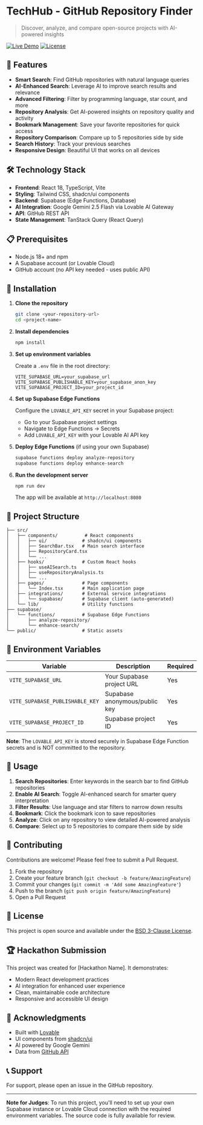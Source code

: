 # TechHub - GitHub Repository Finder

> Discover, analyze, and compare open-source projects with AI-powered insights

[![Live Demo](https://img.shields.io/badge/demo-live-brightgreen)](https://lovable.dev/projects/484535bc-b575-43cb-98cd-0227561f84ad)
[![License](https://img.shields.io/badge/license-BSD%203--Clause-blue.svg)](LICENSE)

## 🚀 Features

- **Smart Search**: Find GitHub repositories with natural language queries
- **AI-Enhanced Search**: Leverage AI to improve search results and relevance
- **Advanced Filtering**: Filter by programming language, star count, and more
- **Repository Analysis**: Get AI-powered insights on repository quality and activity
- **Bookmark Management**: Save your favorite repositories for quick access
- **Repository Comparison**: Compare up to 5 repositories side by side
- **Search History**: Track your previous searches
- **Responsive Design**: Beautiful UI that works on all devices

## 🛠️ Technology Stack

- **Frontend**: React 18, TypeScript, Vite
- **Styling**: Tailwind CSS, shadcn/ui components
- **Backend**: Supabase (Edge Functions, Database)
- **AI Integration**: Google Gemini 2.5 Flash via Lovable AI Gateway
- **API**: GitHub REST API
- **State Management**: TanStack Query (React Query)

## 📋 Prerequisites

- Node.js 18+ and npm
- A Supabase account (or Lovable Cloud)
- GitHub account (no API key needed - uses public API)

## 🔧 Installation

1. **Clone the repository**
   ```bash
   git clone <your-repository-url>
   cd <project-name>
   ```

2. **Install dependencies**
   ```bash
   npm install
   ```

3. **Set up environment variables**
   
   Create a `.env` file in the root directory:
   ```env
   VITE_SUPABASE_URL=your_supabase_url
   VITE_SUPABASE_PUBLISHABLE_KEY=your_supabase_anon_key
   VITE_SUPABASE_PROJECT_ID=your_project_id
   ```

4. **Set up Supabase Edge Functions**
   
   Configure the `LOVABLE_API_KEY` secret in your Supabase project:
   - Go to your Supabase project settings
   - Navigate to Edge Functions → Secrets
   - Add `LOVABLE_API_KEY` with your Lovable AI API key

5. **Deploy Edge Functions** (if using your own Supabase)
   ```bash
   supabase functions deploy analyze-repository
   supabase functions deploy enhance-search
   ```

6. **Run the development server**
   ```bash
   npm run dev
   ```

   The app will be available at `http://localhost:8080`

## 📁 Project Structure

```
├── src/
│   ├── components/          # React components
│   │   ├── ui/             # shadcn/ui components
│   │   ├── SearchBar.tsx   # Main search interface
│   │   ├── RepositoryCard.tsx
│   │   └── ...
│   ├── hooks/              # Custom React hooks
│   │   ├── useAISearch.ts
│   │   ├── useRepositoryAnalysis.ts
│   │   └── ...
│   ├── pages/              # Page components
│   │   └── Index.tsx       # Main application page
│   ├── integrations/       # External service integrations
│   │   └── supabase/       # Supabase client (auto-generated)
│   └── lib/                # Utility functions
├── supabase/
│   └── functions/          # Supabase Edge Functions
│       ├── analyze-repository/
│       └── enhance-search/
└── public/                 # Static assets
```

## 🔐 Environment Variables

| Variable | Description | Required |
|----------|-------------|----------|
| `VITE_SUPABASE_URL` | Your Supabase project URL | Yes |
| `VITE_SUPABASE_PUBLISHABLE_KEY` | Supabase anonymous/public key | Yes |
| `VITE_SUPABASE_PROJECT_ID` | Supabase project ID | Yes |

**Note**: The `LOVABLE_API_KEY` is stored securely in Supabase Edge Function secrets and is NOT committed to the repository.

## 🎯 Usage

1. **Search Repositories**: Enter keywords in the search bar to find GitHub repositories
2. **Enable AI Search**: Toggle AI-enhanced search for smarter query interpretation
3. **Filter Results**: Use language and star filters to narrow down results
4. **Bookmark**: Click the bookmark icon to save repositories
5. **Analyze**: Click on any repository to view detailed AI-powered analysis
6. **Compare**: Select up to 5 repositories to compare them side by side

## 🤝 Contributing

Contributions are welcome! Please feel free to submit a Pull Request.

1. Fork the repository
2. Create your feature branch (`git checkout -b feature/AmazingFeature`)
3. Commit your changes (`git commit -m 'Add some AmazingFeature'`)
4. Push to the branch (`git push origin feature/AmazingFeature`)
5. Open a Pull Request

## 📄 License

This project is open source and available under the [BSD 3-Clause License](LICENSE).

## 🏆 Hackathon Submission

This project was created for [Hackathon Name]. It demonstrates:
- Modern React development practices
- AI integration for enhanced user experience
- Clean, maintainable code architecture
- Responsive and accessible UI design

## 🙏 Acknowledgments

- Built with [Lovable](https://lovable.dev)
- UI components from [shadcn/ui](https://ui.shadcn.com)
- AI powered by Google Gemini
- Data from [GitHub API](https://docs.github.com/en/rest)

## 📞 Support

For support, please open an issue in the GitHub repository.

---

**Note for Judges**: To run this project, you'll need to set up your own Supabase instance or Lovable Cloud connection with the required environment variables. The source code is fully available for review.

